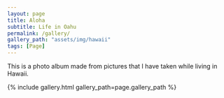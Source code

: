 ```yaml
---
layout: page
title: Aloha
subtitle: Life in Oahu
permalink: /gallery/
gallery_path: "assets/img/hawaii"
tags: [Page]
---
```


This is a photo album made from pictures that I have taken while living in Hawaii.


{% include gallery.html gallery_path=page.gallery_path %}
